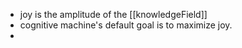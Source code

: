 - joy is the amplitude of the [[knowledgeField]]
- cognitive machine's default goal is to maximize joy.
-